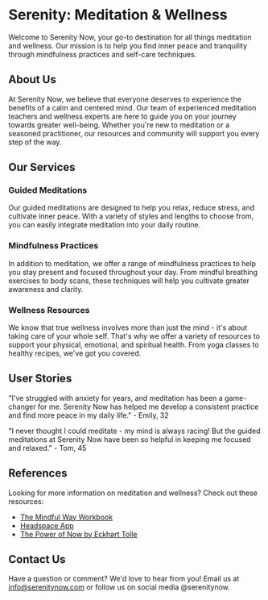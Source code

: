 <!--
Write me content for website with wallpaper which alt text is:

"A serene mountain landscape with a clear blue lake for a meditation or wellness website"

The name/title of the page should not be 1:1 copy of the alt text but rather a real content of the website which is using this wallpaper.

- Use markdown format 
- Start with the heading
- The content should look like a real website 
- Include real sections like references, contact, user stories, etc. use things relevant to the page purpose.
- Feel free to use structure like headings, bullets, numbering, blockquotes, paragraphs, horizontal lines, etc.
- You can use formatting like bold or _italic_
- You can include UTF-8 emojis
- Links should be only #hash anchors (and you can refer to the document itself)
- Do not include images
-->

<!--font:Poppins-->

# Serenity: Meditation & Wellness

Welcome to Serenity Now, your go-to destination for all things meditation and wellness. Our mission is to help you find inner peace and tranquility through mindfulness practices and self-care techniques. 

## About Us

At Serenity Now, we believe that everyone deserves to experience the benefits of a calm and centered mind. Our team of experienced meditation teachers and wellness experts are here to guide you on your journey towards greater well-being. Whether you're new to meditation or a seasoned practitioner, our resources and community will support you every step of the way.

## Our Services

### Guided Meditations

Our guided meditations are designed to help you relax, reduce stress, and cultivate inner peace. With a variety of styles and lengths to choose from, you can easily integrate meditation into your daily routine.

### Mindfulness Practices

In addition to meditation, we offer a range of mindfulness practices to help you stay present and focused throughout your day. From mindful breathing exercises to body scans, these techniques will help you cultivate greater awareness and clarity.

### Wellness Resources

We know that true wellness involves more than just the mind - it's about taking care of your whole self. That's why we offer a variety of resources to support your physical, emotional, and spiritual health. From yoga classes to healthy recipes, we've got you covered.

## User Stories

"I've struggled with anxiety for years, and meditation has been a game-changer for me. Serenity Now has helped me develop a consistent practice and find more peace in my daily life." - Emily, 32

"I never thought I could meditate - my mind is always racing! But the guided meditations at Serenity Now have been so helpful in keeping me focused and relaxed." - Tom, 45

## References

Looking for more information on meditation and wellness? Check out these resources:

- [The Mindful Way Workbook](#)
- [Headspace App](#)
- [The Power of Now by Eckhart Tolle](#)

## Contact Us

Have a question or comment? We'd love to hear from you! Email us at info@serenitynow.com or follow us on social media @serenitynow.
